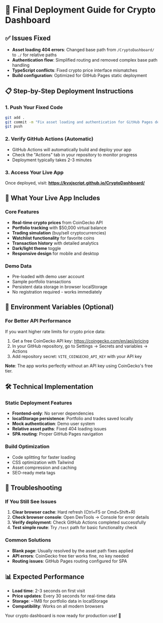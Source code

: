 # 🚀 Final Deployment Guide for Crypto Dashboard

## ✅ Issues Fixed
- **Asset loading 404 errors**: Changed base path from `/CryptoDashboard/` to `./` for relative paths
- **Authentication flow**: Simplified routing and removed complex base path handling
- **TypeScript conflicts**: Fixed crypto price interface mismatches
- **Build configuration**: Optimized for GitHub Pages static deployment

## 📋 Step-by-Step Deployment Instructions

### 1. Push Your Fixed Code
```bash
git add .
git commit -m "Fix asset loading and authentication for GitHub Pages deployment"
git push
```

### 2. Verify GitHub Actions (Automatic)
- GitHub Actions will automatically build and deploy your app
- Check the "Actions" tab in your repository to monitor progress
- Deployment typically takes 2-3 minutes

### 3. Access Your Live App
Once deployed, visit: **https://kvxjscript.github.io/CryptoDashboard/**

## 🎯 What Your Live App Includes

### Core Features
- **Real-time crypto prices** from CoinGecko API
- **Portfolio tracking** with $50,000 virtual balance
- **Trading simulation** (buy/sell cryptocurrencies)
- **Watchlist functionality** for favorite coins
- **Transaction history** with detailed analytics
- **Dark/light theme** toggle
- **Responsive design** for mobile and desktop

### Demo Data
- Pre-loaded with demo user account
- Sample portfolio transactions
- Persistent data storage in browser localStorage
- No registration required - works immediately

## 🔧 Environment Variables (Optional)

### For Better API Performance
If you want higher rate limits for crypto price data:

1. Get a free CoinGecko API key: https://coingecko.com/en/api/pricing
2. In your GitHub repository, go to Settings → Secrets and variables → Actions
3. Add repository secret: `VITE_COINGECKO_API_KEY` with your API key

**Note**: The app works perfectly without an API key using CoinGecko's free tier.

## 🛠️ Technical Implementation

### Static Deployment Features
- **Frontend-only**: No server dependencies
- **localStorage persistence**: Portfolio and trades saved locally
- **Mock authentication**: Demo user system
- **Relative asset paths**: Fixed 404 loading issues
- **SPA routing**: Proper GitHub Pages navigation

### Build Optimization
- Code splitting for faster loading
- CSS optimization with Tailwind
- Asset compression and caching
- SEO-ready meta tags

## 🚨 Troubleshooting

### If You Still See Issues
1. **Clear browser cache**: Hard refresh (Ctrl+F5 or Cmd+Shift+R)
2. **Check browser console**: Open DevTools → Console for error details
3. **Verify deployment**: Check GitHub Actions completed successfully
4. **Test simple route**: Try `/test` path for basic functionality check

### Common Solutions
- **Blank page**: Usually resolved by the asset path fixes applied
- **API errors**: CoinGecko free tier works fine, no key needed
- **Routing issues**: GitHub Pages routing configured for SPA

## 📊 Expected Performance
- **Load time**: 2-3 seconds on first visit
- **Price updates**: Every 30 seconds for real-time data
- **Storage**: ~1MB for portfolio data in localStorage
- **Compatibility**: Works on all modern browsers

Your crypto dashboard is now ready for production use! 🎉